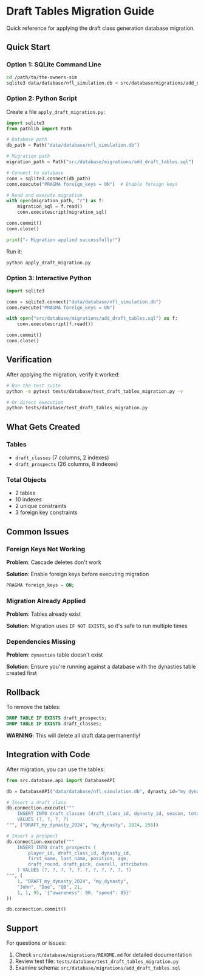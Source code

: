 # Draft Tables Migration Guide

Quick reference for applying the draft class generation database migration.

## Quick Start

### Option 1: SQLite Command Line

```bash
cd /path/to/the-owners-sim
sqlite3 data/database/nfl_simulation.db < src/database/migrations/add_draft_tables.sql
```

### Option 2: Python Script

Create a file `apply_draft_migration.py`:

```python
import sqlite3
from pathlib import Path

# Database path
db_path = Path("data/database/nfl_simulation.db")

# Migration path
migration_path = Path("src/database/migrations/add_draft_tables.sql")

# Connect to database
conn = sqlite3.connect(db_path)
conn.execute("PRAGMA foreign_keys = ON")  # Enable foreign keys

# Read and execute migration
with open(migration_path, "r") as f:
    migration_sql = f.read()
    conn.executescript(migration_sql)

conn.commit()
conn.close()

print("✓ Migration applied successfully!")
```

Run it:
```bash
python apply_draft_migration.py
```

### Option 3: Interactive Python

```python
import sqlite3

conn = sqlite3.connect("data/database/nfl_simulation.db")
conn.execute("PRAGMA foreign_keys = ON")

with open("src/database/migrations/add_draft_tables.sql") as f:
    conn.executescript(f.read())

conn.commit()
conn.close()
```

## Verification

After applying the migration, verify it worked:

```bash
# Run the test suite
python -m pytest tests/database/test_draft_tables_migration.py -v

# Or direct execution
python tests/database/test_draft_tables_migration.py
```

## What Gets Created

### Tables
- `draft_classes` (7 columns, 2 indexes)
- `draft_prospects` (26 columns, 8 indexes)

### Total Objects
- 2 tables
- 10 indexes
- 2 unique constraints
- 3 foreign key constraints

## Common Issues

### Foreign Keys Not Working

**Problem**: Cascade deletes don't work

**Solution**: Enable foreign keys before executing migration
```sql
PRAGMA foreign_keys = ON;
```

### Migration Already Applied

**Problem**: Tables already exist

**Solution**: Migration uses `IF NOT EXISTS`, so it's safe to run multiple times

### Dependencies Missing

**Problem**: `dynasties` table doesn't exist

**Solution**: Ensure you're running against a database with the dynasties table created first

## Rollback

To remove the tables:

```sql
DROP TABLE IF EXISTS draft_prospects;
DROP TABLE IF EXISTS draft_classes;
```

**WARNING**: This will delete all draft data permanently!

## Integration with Code

After migration, you can use the tables:

```python
from src.database.api import DatabaseAPI

db = DatabaseAPI("data/database/nfl_simulation.db", dynasty_id="my_dynasty")

# Insert a draft class
db.connection.execute("""
    INSERT INTO draft_classes (draft_class_id, dynasty_id, season, total_prospects)
    VALUES (?, ?, ?, ?)
""", ("DRAFT_my_dynasty_2024", "my_dynasty", 2024, 256))

# Insert a prospect
db.connection.execute("""
    INSERT INTO draft_prospects (
        player_id, draft_class_id, dynasty_id,
        first_name, last_name, position, age,
        draft_round, draft_pick, overall, attributes
    ) VALUES (?, ?, ?, ?, ?, ?, ?, ?, ?, ?, ?)
""", (
    1, "DRAFT_my_dynasty_2024", "my_dynasty",
    "John", "Doe", "QB", 21,
    1, 1, 95, '{"awareness": 90, "speed": 85}'
))

db.connection.commit()
```

## Support

For questions or issues:
1. Check `src/database/migrations/README.md` for detailed documentation
2. Review test file: `tests/database/test_draft_tables_migration.py`
3. Examine schema: `src/database/migrations/add_draft_tables.sql`
